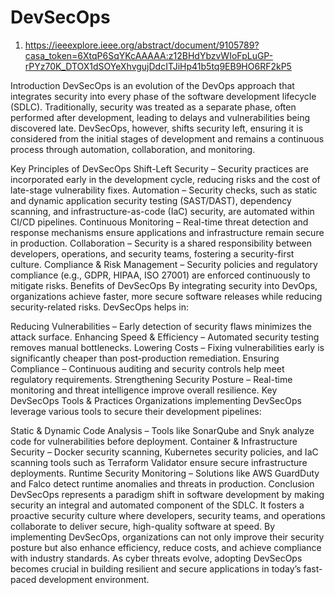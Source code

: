 # DevSecOps

1. https://ieeexplore.ieee.org/abstract/document/9105789?casa_token=6XtqP6SqYKcAAAAA:z12BHdYbzvWIoFpLuGP-rPYz70K_DTOX1dSOYeXhvgujDdcITJiHp41b5tq9EB9HO6RF2kP5

Introduction
DevSecOps is an evolution of the DevOps approach that integrates security into every phase of the software development lifecycle (SDLC). Traditionally, security was treated as a separate phase, often performed after development, leading to delays and vulnerabilities being discovered late. DevSecOps, however, shifts security left, ensuring it is considered from the initial stages of development and remains a continuous process through automation, collaboration, and monitoring.

Key Principles of DevSecOps
Shift-Left Security – Security practices are incorporated early in the development cycle, reducing risks and the cost of late-stage vulnerability fixes.
Automation – Security checks, such as static and dynamic application security testing (SAST/DAST), dependency scanning, and infrastructure-as-code (IaC) security, are automated within CI/CD pipelines.
Continuous Monitoring – Real-time threat detection and response mechanisms ensure applications and infrastructure remain secure in production.
Collaboration – Security is a shared responsibility between developers, operations, and security teams, fostering a security-first culture.
Compliance & Risk Management – Security policies and regulatory compliance (e.g., GDPR, HIPAA, ISO 27001) are enforced continuously to mitigate risks.
Benefits of DevSecOps
By integrating security into DevOps, organizations achieve faster, more secure software releases while reducing security-related risks. DevSecOps helps in:

Reducing Vulnerabilities – Early detection of security flaws minimizes the attack surface.
Enhancing Speed & Efficiency – Automated security testing removes manual bottlenecks.
Lowering Costs – Fixing vulnerabilities early is significantly cheaper than post-production remediation.
Ensuring Compliance – Continuous auditing and security controls help meet regulatory requirements.
Strengthening Security Posture – Real-time monitoring and threat intelligence improve overall resilience.
Key DevSecOps Tools & Practices
Organizations implementing DevSecOps leverage various tools to secure their development pipelines:

Static & Dynamic Code Analysis – Tools like SonarQube and Snyk analyze code for vulnerabilities before deployment.
Container & Infrastructure Security – Docker security scanning, Kubernetes security policies, and IaC scanning tools such as Terraform Validator ensure secure infrastructure deployments.
Runtime Security Monitoring – Solutions like AWS GuardDuty and Falco detect runtime anomalies and threats in production.
Conclusion
DevSecOps represents a paradigm shift in software development by making security an integral and automated component of the SDLC. It fosters a proactive security culture where developers, security teams, and operations collaborate to deliver secure, high-quality software at speed. By implementing DevSecOps, organizations can not only improve their security posture but also enhance efficiency, reduce costs, and achieve compliance with industry standards. As cyber threats evolve, adopting DevSecOps becomes crucial in building resilient and secure applications in today’s fast-paced development environment.

